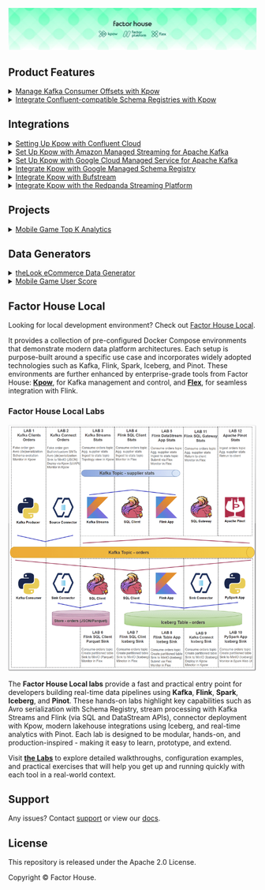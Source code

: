 ![factorhouse](./images/factorhouse.jfif)

## Product Features

<details>
  <summary><a href="./features/offset-management/">Manage Kafka Consumer Offsets with Kpow</a></summary>
  <ul>
    <li>
      Python Kafka producer and consumer clients that are used to showcase consumer group offset management capabilities of Kpow.
    </li>
    <li>
      Also see the related <a href="https://factorhouse.io/blog/how-to/manage-kafka-consumer-offsets-with-kpow/">blog post</a>.
    </li>
  </ul>
</details>

<details>
  <summary><a href="https://factorhouse.io/blog/how-to/integrate-confluent-compatible-registries-kpow/">Integrate Confluent-compatible Schema Registries with Kpow</a></summary>
  <ul>
    <li>
      In modern data architectures built on Apache Kafka, a Schema Registry is an essential component for enforcing data contracts and supporting strong data governance. While the Confluent Schema Registry set the original standard, the ecosystem has expanded to include powerful Confluent-compatible alternatives such as Red Hat’s Apicurio Registry and Aiven’s Karapace.
    </li>
    <li>
      Whether driven by a gradual migration, the need to support autonomous teams, or simply technology evaluation, many organizations find themselves running multiple schema registries in parallel. This inevitably leads to operational complexity and a fragmented view of their data governance.
    </li>
    <li>
      This guide demonstrates how Kpow directly solves this challenge. We will integrate these popular schema registries into a single Kafka environment and show how to manage them all seamlessly through Kpow's single, unified interface.
    </li>
  </ul>
</details>

## Integrations

<details>
  <summary><a href="https://factorhouse.io/blog/how-to/set-up-kpow-with-confluent-cloud/">Setting Up Kpow with Confluent Cloud</a></summary>
  <ul>
    <li>
      A step-by-step guide to configuring Kpow with Confluent Cloud resources including Kafka clusters, Schema Registry, Kafka Connect, and kSQLDB.
    </li>
  </ul>
</details>

<details>
  <summary><a href="https://factorhouse.io/blog/how-to/set-up-kpow-with-aws/">Set Up Kpow with Amazon Managed Streaming for Apache Kafka</a></summary>
  <ul>
    <li>
      A comprehensive, step-by-step guide to provisioning AWS MSK infrastructure, configuring authentication with the OAUTHBEARER mechanism using AWS IAM, setting up a client EC2 instance within the same VPC, and deploying Kpow.
    </li>
  </ul>
</details>

<details>
  <summary><a href="https://factorhouse.io/blog/how-to/set-up-kpow-with-gcp/">Set Up Kpow with Google Cloud Managed Service for Apache Kafka</a></summary>
  <ul>
    <li>
      A practical, step-by-step guide on setting up a Google Cloud Managed Service for Apache Kafka cluster and connecting it from Kpow using the OAUTHBEARER mechanism.
    </li>
  </ul>
</details>

<details>
  <summary><a href="https://factorhouse.io/blog/how-to/integrate-kpow-with-google-schema-registry/">Integrate Kpow with Google Managed Schema Registry</a></summary>
  <ul>
    <li>
      Google Cloud has enhanced its platform with the launch of a managed <a href="https://cloud.google.com/managed-service-for-apache-kafka/docs/schema-registry/schema-registry-overview">Schema Registry for Apache Kafka</a>, a critical service for ensuring data quality and schema evolution in streaming architectures. Kpow 94.3 expands its support for Google Managed Service for Apache Kafka by integrating the managed schema registry. This allows users to manage Kafka clusters, topics, consumer groups, and schemas from a single interface.
    </li>
    <li>
      Building on our <a href="https://factorhouse.io/blog/how-to/set-up-kpow-with-gcp/">earlier setup guide</a>, this post details how to configure the new schema registry integration and demonstrates how to leverage the Kpow UI for working effectively with Avro schemas.
    </li>
  </ul>
</details>

<details>
  <summary><a href="https://factorhouse.io/blog/how-to/integrate-kpow-with-bufstream/">Integrate Kpow with Bufstream</a></summary>
  <ul>
    <li>
      Kpow supports a wide range of Apache Kafka and Kafka API–compatible platforms, providing robust tools to manage, monitor, and secure data streaming workloads. In this guide, we'll walkthrough how to integrate Bufstream — a cloud-native, Kafka-compatible streaming solution — with Kpow, enabling seamless use of Bufstream's advanced schema management alongside Kpow's comprehensive Kafka management capabilities for an optimized streaming experience.
    </li>
  </ul>
</details>

<details>
  <summary><a href="https://factorhouse.io/blog/how-to/integrate-kpow-with-redpanda/">Integrate Kpow with the Redpanda Streaming Platform</a></summary>
  <ul>
    <li>
      Redpanda offers a simple, powerful, and Kafka®-compatible streaming data platform. Kpow provides a rich, developer-focused UI to manage and monitor it. Together, they form a robust stack for building and operating real-time data pipelines.
    </li>
    <li>
      This guide will walk you through the process of setting up Kpow with a local Redpanda cluster using Docker. We will cover launching the environment, using Kpow to create and manage an Avro schema in Redpanda's built-in registry, producing schema-governed data to a topic, and finally, inspecting that data in a human-readable format.
    </li>
  </ul>
</details>

## Projects

<details>
  <summary><a href="./projects/mobile-game-top-k-analytics/">Mobile Game Top K Analytics</a></summary>
  <ul>
    <li>
      This project walks through how to build a complete real-time analytics pipeline for a mobile game using a modern data stack. It simulates live gameplay data, processes it in real time to calculate performance metrics, and displays the results on an interactive dashboard.
    </li>
  </ul>
</details>

## Data Generators

<details>
  <summary><a href="./datagen/thelook-ecomm/">theLook eCommerce Data Generator</a></summary>
  <ul>
    <li>
      Generates a continuous stream of synthetic data based on the <strong>theLook eCommerce dataset</strong>, which represents a fictional online fashion retailer. The data simulates a live production database, making it ideal for demonstrating <strong>Change Data Capture (CDC)</strong> with Debezium and for real-time analytics using Apache Flink or Apache Spark.
    </li>
  </ul>
</details>

<details>
  <summary><a href="./datagen/mobile-game/">Mobile Game User Score</a></summary>
  <ul>
    <li>
      A Python port of Apache Beam's <a href="https://beam.apache.org/get-started/mobile-gaming-example/"><strong>Mobile Gaming Example</strong></a> data generator. This script simulates game events such as user scores, designed to support real-time analytics pipelines for leaderboards, scoring engines, and fraud detection.
    </li>
  </ul>
</details>

## Factor House Local

Looking for local development environment? Check out [Factor House Local](https://github.com/factorhouse/factorhouse-local).

It provides a collection of pre-configured Docker Compose environments that demonstrate modern data platform architectures. Each setup is purpose-built around a specific use case and incorporates widely adopted technologies such as Kafka, Flink, Spark, Iceberg, and Pinot. These environments are further enhanced by enterprise-grade tools from Factor House: [**Kpow**](https://factorhouse.io/kpow), for Kafka management and control, and [**Flex**](https://factorhouse.io/flex/), for seamless integration with Flink.

### Factor House Local Labs

<p align="center">
  <img width="600" height="500" src="./images/fh-local-labs.png">
</p>

The **Factor House Local labs** provide a fast and practical entry point for developers building real-time data pipelines using **Kafka**, **Flink**, **Spark**, **Iceberg**, and **Pinot**. These hands-on labs highlight key capabilities such as Avro serialization with Schema Registry, stream processing with Kafka Streams and Flink (via SQL and DataStream APIs), connector deployment with Kpow, modern lakehouse integrations using Iceberg, and real-time analytics with Pinot. Each lab is designed to be modular, hands-on, and production-inspired - making it easy to learn, prototype, and extend.

Visit [**the Labs**](./fh-local-labs/) to explore detailed walkthroughs, configuration examples, and practical exercises that will help you get up and running quickly with each tool in a real-world context.

## Support

Any issues? Contact [support](https://factorhouse.io/support/) or view our [docs](https://docs.factorhouse.io/).

## License

This repository is released under the Apache 2.0 License.

Copyright © Factor House.
